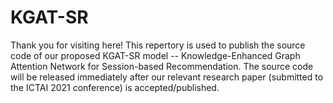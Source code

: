 # KGAT-SR
Thank you for visiting here!
This repertory is used to publish the source code of our proposed KGAT-SR model -- Knowledge-Enhanced Graph Attention Network for Session-based Recommendation. 
The source code will be released immediately after our relevant research paper (submitted to the ICTAI 2021 conference) is accepted/published.
